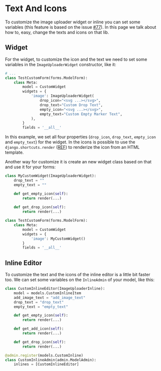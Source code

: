 # Text And Icons

To customize the image uploader widget or inline you can set some variables (this feature is based on the issue [#77](https://github.com/inventare/django-image-uploader-widget/issues/77)). In this page we talk about how to, easy, change the texts and icons on that lib.


## Widget

For the widget, to customize the icon and the text we need to set some variables in the `ImageUploaderWidget` constructor, like it:

```python
# ...
class TestCustomForm(forms.ModelForm):
    class Meta:
        model = CustomWidget
        widgets = {
            'image': ImageUploaderWidget(
                drop_icon="<svg ...></svg>",
                drop_text="Custom Drop Text",
                empty_icon="<svg ...></svg>",
                empty_text="Custom Empty Marker Text",
            ),
        }
        fields = '__all__'
```

In this example, we set all four properties (`drop_icon`, `drop_text`, `empty_icon` and `empty_text`) for the widget. In the icons is possible to use the `django.shortcuts.render` ([REF](https://docs.djangoproject.com/en/4.1/topics/http/shortcuts/#render)) to renderize the icon from an HTML template.

Another way for customize it is create an new widget class based on that and use it for your forms:

```python
class MyCustomWidget(ImageUploaderWidget):
    drop_text = ""
    empty_text = ""

    def get_empty_icon(self):
        return render(...)
    
    def get_drop_icon(self):
        return render(...)

class TestCustomForm(forms.ModelForm):
    class Meta:
        model = CustomWidget
        widgets = {
            'image': MyCustomWidget()
        }
        fields = '__all__'
```

## Inline Editor

To customize the text and the icons of the inline editor is a little bit faster too. We can set some variables on the `InlineAdmin` of your model, like this:

```python
class CustomInlineEditor(ImageUploaderInline):
    model = models.CustomInlineItem
    add_image_text = "add_image_text"
    drop_text = "drop_text"
    empty_text = "empty_text"

    def get_empty_icon(self):
        return render(...)

    def get_add_icon(self):
        return render(...)

    def get_drop_icon(self):
        return render(...)

@admin.register(models.CustomInline)
class CustomInlineAdmin(admin.ModelAdmin):
    inlines = [CustomInlineEditor]
```
